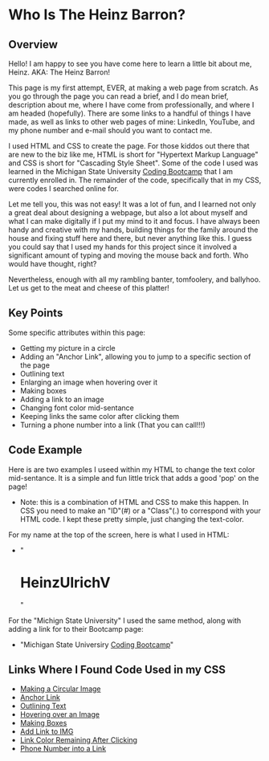 # Who Is The Heinz Barron?

## Overview

Hello! I am happy to see you have come here to learn a little bit about me, Heinz. AKA: The Heinz Barron!

This page is my first attempt, EVER, at making a web page from scratch. As you go through the page you can read a brief, and I do mean brief, description about me, where I have come from professionally, and where I am headed (hopefully). There are some links to a handful of things I have made, as well as links to other web pages of mine: LinkedIn, YouTube, and my phone number and e-mail should you want to contact me.

I used HTML and CSS to create the page. For those kiddos out there that are new to the biz like me, HTML is short for "Hypertext Markup Language" and CSS is short for "Cascading Style Sheet". Some of the code I used was learned in the Michigan State University <a href="https://bootcamp.msu.edu/coding/">Coding Bootcamp</a> that I am currently enrolled in. The remainder of the code, specifically that in my CSS, were codes I searched online for.

Let me tell you, this was not easy! It was a lot of fun, and I learned not only a great deal about designing a webpage, but also a lot about myself and what I can make digitally if I put my mind to it and focus. I have always been handy and creative with my hands, building things for the family around the house and fixing stuff here and there, but never anything like this. I guess you could say that I used my hands for this project since it involved a significant amount of typing and moving the mouse back and forth. Who would have thought, right?

Nevertheless, enough with all my rambling banter, tomfoolery, and ballyhoo. Let us get to the meat and cheese of this platter!

## Key Points

Some specific attributes within this page:
* Getting my picture in a circle
* Adding an "Anchor Link", allowing you to jump to a specific section of the page 
* Outlining text
* Enlarging an image when hovering over it
* Making boxes
* Adding a link to an image
* Changing font color mid-sentance
* Keeping links the same color after clicking them
* Turning a phone number into a link (That you can call!!!)

## Code Example

Here is are two examples I useed within my HTML to change the text color mid-sentance. It is a simple and fun little trick that adds a good 'pop' on the page!

* Note: this is a combination of HTML and CSS to make this happen. In CSS you need to make an "ID"(#) or a "Class"(.) to correspond with your HTML code. I kept these pretty simple, just changing the text-color.

For my name at the top of the screen, here is what I used in HTML:
* "<h1>Heinz<span class="ulrich">Ulrich</span>V</h1>"

For the "Michign State University" I used the same method, along with adding a link for to their Bootcamp page:
* "<span class="msu">Michigan State Universiry</span> <a href="https://bootcamp.msu.edu/coding/">Coding Bootcamp</a>"


## Links Where I Found Code Used in my CSS

* [Making a Circular Image](https://www.webfx.com/blog/web-design/circular-images-css/#:~:text=The%20main%20CSS%20property%20responsible%20for%20the%20circular%20shape%20is,height%20results%20in%20a%20circle)
* [Anchor Link](https://www.w3docs.com/snippets/html/how-to-create-an-anchor-link-to-jump-to-a-specific-part-of-a-page.html#creating-an-anchor-link-2)
* [Outlining Text](https://www.codesdope.com/blog/article/adding-outline-to-text-using-css/)
* [Hovering over an Image](https://success.appen.com/hc/en-us/articles/202703155-CSS-Guide-to-Enlarge-Images-on-Hover)
* [Making Boxes](https://www.shecodes.io/athena/9580-how-to-create-a-box-with-html-and-css)
* [Add Link to IMG](https://hyperise.com/blog/how-to-embed-a-hyperlink-in-an-image#:~:text=Insert%20the%20Code&text=Put%20the%20anchor%20tag%20%3Ca,http%3A%2F%2F%E2%80%9D%20before%20the%20link.&text=Now%20enjoy%20the%20hyperlink%20in,have%20followed%20these%20steps%20properly.)
* [Link Color Remaining After Clicking](https://www.w3schools.com/html/html_links_colors.asp)
* [Phone Number into a Link](https://www.w3schools.com/tags/tryit.asp?filename=tryhtml_link_phoneto)

